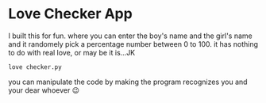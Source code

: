 # Love Checker App
I built this for fun. where you can enter the boy's name and the girl's name and it randomely pick a percentage number between 0 to 100. it has nothing to do with real love, or may be it is...JK

```
love checker.py
```
you can manipulate the code by making the program recognizes you and your dear whoever 😉

